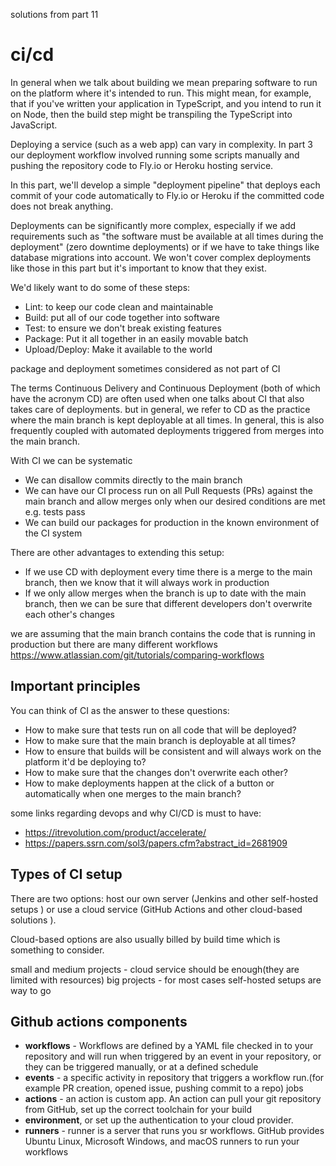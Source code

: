 solutions from part 11

# ci/cd

In general when we talk about building we mean preparing software to run on the platform where it's intended to run. This might mean, for example, that if you've written your application in TypeScript, and you intend to run it on Node, then the build step might be transpiling the TypeScript into JavaScript.

Deploying a service (such as a web app) can vary in complexity. In part 3 our deployment workflow involved running some scripts manually and pushing the repository code to Fly.io or Heroku hosting service.

In this part, we'll develop a simple "deployment pipeline" that deploys each commit of your code automatically to Fly.io or Heroku if the committed code does not break anything.

Deployments can be significantly more complex, especially if we add requirements such as "the software must be available at all times during the deployment" (zero downtime deployments) or if we have to take things like database migrations into account. We won't cover complex deployments like those in this part but it's important to know that they exist.


We'd likely want to do some of these steps:

- Lint: to keep our code clean and maintainable
- Build: put all of our code together into software
- Test: to ensure we don't break existing features
- Package: Put it all together in an easily movable batch
- Upload/Deploy: Make it available to the world

package and deployment sometimes considered as not part of CI

The terms Continuous Delivery and Continuous Deployment (both of which have the acronym CD) are often used when one talks about CI that also takes care of deployments. but in general, we refer to CD as the practice where the main branch is kept deployable at all times. In general, this is also frequently coupled with automated deployments triggered from merges into the main branch.


With CI we can be systematic
- We can disallow commits directly to the main branch
- We can have our CI process run on all Pull Requests (PRs) against the main branch and allow merges only when our desired conditions are met e.g. tests pass
- We can build our packages for production in the known environment of the CI system

There are other advantages to extending this setup:

- If we use CD with deployment every time there is a merge to the main branch, then we know that it will always work in production
- If we only allow merges when the branch is up to date with the main branch, then we can be sure that different developers don't overwrite each other's changes

we are assuming that the main branch contains the code that is running in production but there are many different workflows https://www.atlassian.com/git/tutorials/comparing-workflows

## Important principles

You can think of CI as the answer to these questions:

- How to make sure that tests run on all code that will be deployed?
- How to make sure that the main branch is deployable at all times?
- How to ensure that builds will be consistent and will always work on the platform it'd be deploying to?
- How to make sure that the changes don't overwrite each other?
- How to make deployments happen at the click of a button or automatically when one merges to the main branch?

some links regarding devops and why CI/CD is must to have:
- https://itrevolution.com/product/accelerate/ 
- https://papers.ssrn.com/sol3/papers.cfm?abstract_id=2681909

## Types of CI setup

There are two options: host our own server (Jenkins and other self-hosted setups
) or use a cloud service (GitHub Actions and other cloud-based solutions
).

Cloud-based options are also usually billed by build time which is something to consider.

small and medium projects - cloud service should be enough(they are limited with resources)
big projects - for most cases self-hosted setups are way to go

## Github actions components
- **workflows** -  Workflows are defined by a YAML file checked in to your repository and will run when triggered by an event in your repository, or they can be triggered manually, or at a defined schedule
- **events** - a specific activity in repository that triggers a workflow run.(for example PR creation, opened issue, pushing commit to a repo)
jobs
- **actions** - an action is custom app. An action can pull your git repository from GitHub, set up the correct toolchain for your build
- **environment**, or set up the authentication to your cloud provider.
- **runners** - runner is a server that runs you sr workflows. GitHub provides Ubuntu Linux, Microsoft Windows, and macOS runners to run your workflows

